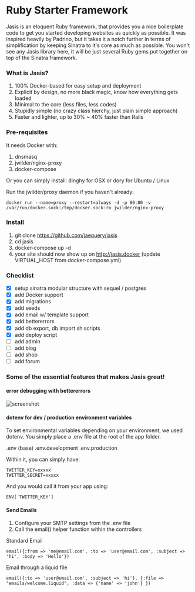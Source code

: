 # Ruby Starter Framework

Jasis is an eloquent Ruby framework, that provides you a nice boilerplate code to get you started developing websites as quickly as possible.
It was inspired heavily by Padrino, but it takes it a notch further in terms of simplification by keeping Sinatra to it's core as much as possible. You won't see any Jasis library here, it will be just several Ruby gems put together on top of the Sinatra framework.

### What is Jasis?

1. 100% Docker-based for easy setup and deployment
2. Explicit by design, no more black magic, know how everything gets loaded
3. Minimal to the core (less files, less codes)
4. Stupidly simple (no crazy class hierchy, just plain simple approach)
5. Faster and lighter, up to 30% ~ 40% faster than Rails

### Pre-requisites

It needs Docker with:
1)  dnsmasq
2) jwilder/nginx-proxy
3) docker-compose

Or you can simply install:
dinghy for OSX
or 
dory for Ubuntu / Linux

Run the jwilder/proxy daemon if you haven't already:

```
docker run --name=proxy --restart=always -d -p 80:80 -v /var/run/docker.sock:/tmp/docker.sock:ro jwilder/nginx-proxy
```

### Install
1) git clone https://github.com/jaequery/jasis
2) cd jasis
3) docker-compose up -d
4) your site should now show up on http://jasis.docker (update VIRTUAL_HOST from docker-compose.yml)


### Checklist
- [x] setup sinatra modular structure with sequel / postgres
- [x] add Docker support
- [x] add migrations
- [x] add seeds
- [x] add email w/ template support
- [x] add bettererrors
- [x] add db export, db import sh scripts
- [x] add deploy script
- [ ] add admin
- [ ] add blog
- [ ] add shop
- [ ] add forum

### Some of the essential features that makes Jasis great!

#### error debugging with bettererrors 

![screenshot](https://d3vv6lp55qjaqc.cloudfront.net/items/2w1d3G2t1T2D3A391r2E/Image%202018-03-26%20at%208.45.20%20AM.png?X-CloudApp-Visitor-Id=1367442&v=280965c1)


#### dotenv for dev / production environment variables
To set environmental variables depending on your environment, we used dotenv. You simply place a .env file at the root of the app folder.

.env (base)
.env.development
.env.production

Within it, you can simply have:

```
TWITTER_KEY=xxxxx
TWITTER_SECRET=xxxxx
```

And you would call it from your app using:

```
ENV['TWITTER_KEY']
```

#### Send Emails

1. Configure your SMTP settings from the .env file
2. Call the email() helper function within the controllers

Standard Email
```
email({:from => 'me@email.com', :to => 'user@email.com', :subject => 'hi', :body => 'Hello'})
```

Email through a liquid file
```
email({:to => 'user@email.com', :subject => 'hi'}, {:file => "emails/welcome.liquid", :data => {'name' => 'john'} })
```
